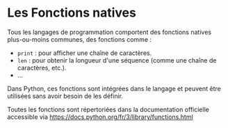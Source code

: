 # Les Fonctions natives

Tous les langages de programmation comportent des fonctions natives plus-ou-moins communes, des fonctions comme :

- `print` : pour afficher une chaîne de caractères.
- `len` : pour obtenir la longueur d'une séquence (comme une chaîne de caractères, etc.).
- ...

Dans Python, ces fonctions sont intégrées dans le langage et peuvent être utilisées sans avoir besoin de les définir.

Toutes les fonctions sont répertoriées dans la documentation officielle accessible via https://docs.python.org/fr/3/library/functions.html